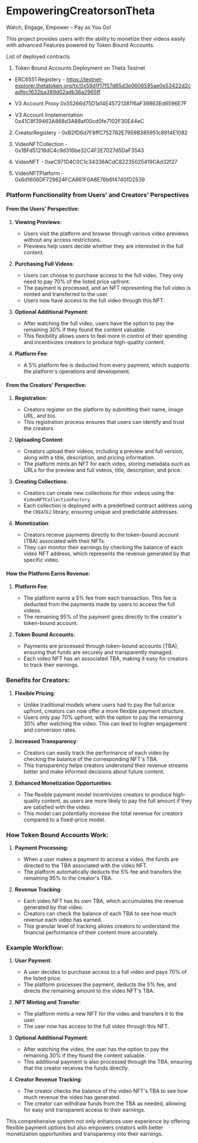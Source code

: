 # EmpoweringCreatorsonTheta

Watch, Engage, Empower – Pay as You Go!

This project provides users with the ability to monetize their videos easily with advanced Features powered by Token Bound Accounts.

List of deployed contracts

1. Token Bound Accounts Deployment on Theta Testnet

- ERC6551 Registery - https://testnet-explorer.thetatoken.org/tx/0x59d1f17f57d65d3e0608595ae0e53422d2cadfec1632ba389d02adb36a2965ff

- V3 Account Proxy	0x55266d75D1a14E4572138116aF39863Ed6596E7F

- V3 Account Implementation	0x41C8f39463A868d3A88af00cd0fe7102F30E44eC

2. CreatorRegistery - 0xB2fD6d7F8ffC752782E7959B385951c8914E1082

3. VideoNFTCollection - 0x1BFd51216dC4c9d316be32C4F2E7027d5DaF3543

4. VideoNFT - 0xeC971D4C0C1c34336ACdC82235025419CAd32f27

5. VideoNFTPlatform - 0x6d1606DF729624FCA861F0A8E76b6f4740fD2539

### Platform Functionality from Users' and Creators' Perspectives

#### From the Users' Perspective:

1. **Viewing Previews**:
   - Users visit the platform and browse through various video previews without any access restrictions.
   - Previews help users decide whether they are interested in the full content.

2. **Purchasing Full Videos**:
   - Users can choose to purchase access to the full video. They only need to pay 70% of the listed price upfront.
   - The payment is processed, and an NFT representing the full video is minted and transferred to the user.
   - Users now have access to the full video through this NFT.

3. **Optional Additional Payment**:
   - After watching the full video, users have the option to pay the remaining 30% if they found the content valuable.
   - This flexibility allows users to feel more in control of their spending and incentivizes creators to produce high-quality content.

4. **Platform Fee**:
   - A 5% platform fee is deducted from every payment, which supports the platform's operations and development.

#### From the Creators' Perspective:

1. **Registration**:
   - Creators register on the platform by submitting their name, image URL, and bio.
   - This registration process ensures that users can identify and trust the creators.

2. **Uploading Content**:
   - Creators upload their videos, including a preview and full version, along with a title, description, and pricing information.
   - The platform mints an NFT for each video, storing metadata such as URLs for the preview and full videos, title, description, and price.

3. **Creating Collections**:
   - Creators can create new collections for their videos using the `VideoNFTCollectionFactory`.
   - Each collection is deployed with a predefined contract address using the `CREATE2` library, ensuring unique and predictable addresses.

4. **Monetization**:
   - Creators receive payments directly to the token-bound account (TBA) associated with their NFTs.
   - They can monitor their earnings by checking the balance of each video NFT address, which represents the revenue generated by that specific video.

#### How the Platform Earns Revenue:

1. **Platform Fee**:
   - The platform earns a 5% fee from each transaction. This fee is deducted from the payments made by users to access the full videos.
   - The remaining 95% of the payment goes directly to the creator's token-bound account.

2. **Token Bound Accounts**:
   - Payments are processed through token-bound accounts (TBA), ensuring that funds are securely and transparently managed.
   - Each video NFT has an associated TBA, making it easy for creators to track their earnings.

### Benefits for Creators:

1. **Flexible Pricing**:
   - Unlike traditional models where users had to pay the full price upfront, creators can now offer a more flexible payment structure.
   - Users only pay 70% upfront, with the option to pay the remaining 30% after watching the video. This can lead to higher engagement and conversion rates.

2. **Increased Transparency**:
   - Creators can easily track the performance of each video by checking the balance of the corresponding NFT's TBA.
   - This transparency helps creators understand their revenue streams better and make informed decisions about future content.

3. **Enhanced Monetization Opportunities**:
   - The flexible payment model incentivizes creators to produce high-quality content, as users are more likely to pay the full amount if they are satisfied with the video.
   - This model can potentially increase the total revenue for creators compared to a fixed-price model.

### How Token Bound Accounts Work:

1. **Payment Processing**:
   - When a user makes a payment to access a video, the funds are directed to the TBA associated with the video NFT.
   - The platform automatically deducts the 5% fee and transfers the remaining 95% to the creator's TBA.

2. **Revenue Tracking**:
   - Each video NFT has its own TBA, which accumulates the revenue generated by that video.
   - Creators can check the balance of each TBA to see how much revenue each video has earned.
   - This granular level of tracking allows creators to understand the financial performance of their content more accurately.

### Example Workflow:

1. **User Payment**:
   - A user decides to purchase access to a full video and pays 70% of the listed price.
   - The platform processes the payment, deducts the 5% fee, and directs the remaining amount to the video NFT's TBA.

2. **NFT Minting and Transfer**:
   - The platform mints a new NFT for the video and transfers it to the user.
   - The user now has access to the full video through this NFT.

3. **Optional Additional Payment**:
   - After watching the video, the user has the option to pay the remaining 30% if they found the content valuable.
   - This additional payment is also processed through the TBA, ensuring that the creator receives the funds directly.

4. **Creator Revenue Tracking**:
   - The creator checks the balance of the video NFT's TBA to see how much revenue the video has generated.
   - The creator can withdraw funds from the TBA as needed, allowing for easy and transparent access to their earnings.

This comprehensive system not only enhances user experience by offering flexible payment options but also empowers creators with better monetization opportunities and transparency into their earnings.